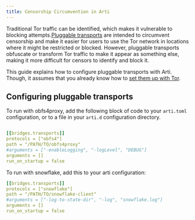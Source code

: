 ```yaml
---
title: Censorship Circumvention in Arti
---
```


Traditional Tor traffic can be identified, which makes it vulnerable to blocking attempts.[Pluggable transports](https://tb-manual.torproject.org/circumvention/) are intended to circumvent censorship and make it easier for users to use the Tor network in locations where it might be restricted or blocked. However, pluggable transports obfuscate or transform Tor traffic to make it appear as something else, making it more difficult for censors to identify and block it. 

This guide explains how to configure pluggable transports with Arti. Though, it assumes that you already know how to [set them up with Tor](https://tb-manual.torproject.org/circumvention/).

## Configuring pluggable transports

To run with obfs4proxy, add the following block of code to your `arti.toml` configuration, or to a file in your `arti.d` configuration directory.

```yaml

[[bridges.transports]]
protocols = ["obfs4"]
path = "/PATH/TO/obfs4proxy"
#arguments = ["-enableLogging", "-logLevel", "DEBUG"]
arguments = []
run_on_startup = false
```

To run with snowflake, add this to your arti configuration:

```yaml
[[bridges.transports]]
protocols = ["snowflake"]
path = "/PATH/TO/snowflake-client"
#arguments = ["-log-to-state-dir", "-log", "snowflake.log"]
arguments = []
run_on_startup = false
```

